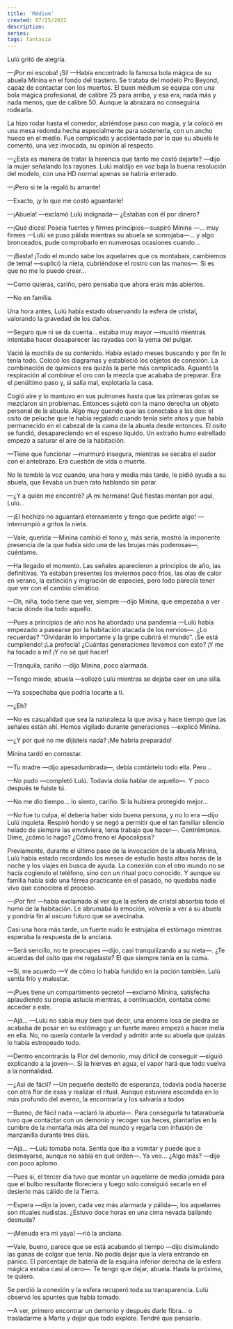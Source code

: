 ```yaml
---
title: 'Médium'
created: 07/25/2022
description:
series:
tags: fantasía
---
```


Lulú gritó de alegría.

—¡Por mi escoba! ¡Sí! —Había encontrado la famosa bola mágica de su abuela Minina en el fondo del trastero. Se trataba del modelo Pro Beyond, capaz de contactar con los muertos. El buen médium se equipa con una bola mágica profesional, de calibre 25 para arriba, y esa era, nada más y nada menos, que de calibre 50. Aunque la abrazara no conseguiría rodearla.

La hizo rodar hasta el comedor, abriéndose paso con magia, y la colocó en una mesa redonda hecha especialmente para sostenerla, con un ancho hueco en el medio. Fue complicado y accidentado por lo que su abuela le comentó, una vez invocada, su opinión al respecto.

—¿Esta es manera de tratar la herencia que tanto me costó dejarte? —dijo la mujer señalando los rayones. Lulú maldijo en voz baja la buena resolución del modelo, con una HD normal apenas se habría enterado.

—¡Pero si te la regaló tu amante!

—Exacto, ¡y lo que me costó aguantarle!

—¡Abuela! —exclamó Lulú indignada— ¿Estabas con él por dinero?

—¡Qué dices! Poseía fuertes y firmes principios—suspiró Minina —… muy firmes —Lulú se puso pálida mientras su abuela se sonrojaba—… y algo bronceados, pude comprobarlo en numerosas ocasiones cuando…

—¡Basta! ¡Todo el mundo sabe los aquelarres que os montabais, cambiemos de tema! —suplicó la nieta, cubriéndose el rostro con las manos—. Si es que no me lo puedo creer…

—Como quieras, cariño, pero pensaba que ahora erais más abiertos.

—No en familia.

Una hora antes, Lulú había estado observando la esfera de cristal, valorando la gravedad de los daños.

—Seguro que ni se da cuenta… estaba muy mayor —musitó mientras intentaba hacer desaparecer las rayadas con la yema del pulgar.

Vació la mochila de su contenido. Había estado meses buscando y por fin lo tenía todo. Colocó los diagramas y estableció los objetos de conexión. La combinación de químicos era quizás la parte más complicada. Aguantó la respiración al combinar el oro con la mezcla que acababa de preparar. Era el penúltimo paso y, si salía mal, explotaría la casa.

Cogió aire y lo mantuvo en sus pulmones hasta que las primeras gotas se mezclaron sin problemas. Entonces sujetó con la mano derecha un objeto personal de la abuela. Algo muy querido que las conectaba a las dos: el osito de peluche que le había regalado cuando tenía siete años y que había permanecido en el cabezal de la cama de la abuela desde entonces. El osito se fundió, desapareciendo en el espeso líquido. Un extraño humo estrellado empezó a saturar el aire de la habitación.

—Tiene que funcionar —murmuró insegura, mientras se secaba el sudor con el antebrazo. Era cuestión de vida o muerte.

No le tembló la voz cuando, una hora y media más tarde, le pidió ayuda a su abuela, que llevaba un buen rato hablando sin parar.

—¿Y a quién me encontré? ¡A mi hermana! Qué fiestas montan por aquí, Lulú…

—¡El hechizo no aguantará eternamente y tengo que pedirte algo! —interrumpió a gritos la nieta.

—Vale, querida —Minina cambió el tono y, más seria, mostró la imponente presencia de la que había sido una de las brujas más poderosas—, cuéntame.

—Ha llegado el momento. Las señales aparecieron a principios de año, las definitivas. Ya estaban presentes los inviernos poco fríos, las olas de calor en verano, la extinción y migración de especies, pero todo parecía tener que ver con el cambio climático.

—Oh, niña, todo tiene que ver, siempre —dijo Minina, que empezaba a ver hacia dónde iba todo aquello.

—Pues a principios de año nos ha abordado una pandemia —Lulú había empezado a pasearse por la habitación atacada de los nervios—. ¿Lo recuerdas? “Olvidarán lo importante y la gripe cubrirá el mundo”. ¡Se está cumpliendo! ¡La profecía! ¿Cuántas generaciones llevamos con esto? ¡Y me ha tocado a mí! ¡Y no sé qué hacer!

—Tranquila, cariño —dijo Minina, poco alarmada.

—Tengo miedo, abuela —sollozó Lulú mientras se dejaba caer en una silla.

—Ya sospechaba que podría tocarte a ti.

—¿Eh?

—No es casualidad que sea la naturaleza la que avisa y hace tiempo que las señales están ahí. Hemos vigilado durante generaciones —explicó Minina.

—¿Y por qué no me dijisteis nada? ¡Me habría preparado!

Minina tardó en contestar.

—Tu madre —dijo apesadumbrada—, debía contártelo todo ella. Pero…

—No pudo —completó Lulú. Todavía dolía hablar de aquello—. Y poco después te fuiste tú.

—No me dio tiempo… lo siento, cariño. Si la hubiera protegido mejor…

—No fue tu culpa, él debería haber sido buena persona, y no lo era —dijo Lulú inquieta. Respiró hondo y se negó a permitir que el tan familiar silencio helado de siempre las envolviera, tenía trabajo que hacer—. Centrémonos. Dime, ¿cómo lo hago? ¿Cómo freno el Apocalipsis?

Previamente, durante el último paso de la invocación de la abuela Minina, Lulú había estado recordando los meses de estudio hasta altas horas de la noche y los viajes en busca de ayuda. La conexión con el otro mundo no se hacía cogiendo el teléfono, sino con un ritual poco conocido. Y aunque su familia había sido una férrea practicante en el pasado, no quedaba nadie vivo que conociera el proceso.

—¡Por fin! —había exclamado al ver que la esfera de cristal absorbía todo el humo de la habitación. Le abrumaba la emoción, volvería a ver a su abuela y pondría fin al oscuro futuro que se avecinaba.

Casi una hora más tarde, un fuerte nudo le estrujaba el estómago mientras esperaba la respuesta de la anciana.

—Será sencillo, no te preocupes —dijo, casi tranquilizando a su nieta—. ¿Te acuerdas del osito que me regalaste? El que siempre tenía en la cama.

—Sí, me acuerdo —Y de cómo lo había fundido en la poción también. Lulú sentía frío y malestar.

—¡Pues tiene un compartimento secreto! —exclamó Minina, satisfecha aplaudiendo su propia astucia mientras, a continuación, contaba cómo acceder a este.

—Ajá… —Lulú no sabía muy bien qué decir, una enorme losa de piedra se acababa de posar en su estómago y un fuerte mareo empezó a hacer mella en ella. No, no quería contarle la verdad y admitir ante su abuela que quizás lo había estropeado todo.

—Dentro encontrarás la Flor del demonio, muy difícil de conseguir —siguió explicando a la joven—. Si la hierves en agua, el vapor hará que todo vuelva a la normalidad.

—¿Así de fácil? —Un pequeño destello de esperanza, todavía podía hacerse con otra flor de esas y realizar el ritual. Aunque estuviera escondida en lo más profundo del averno, la encontraría y los salvaría a todos

—Bueno, de fácil nada —aclaró la abuela—. Para conseguirla tu tatarabuela tuvo que contactar con un demonio y recoger sus heces, plantarlas en la cumbre de la montaña más alta del mundo y regarla con infusión de manzanilla durante tres días.

—Ajá… —Lulú tomaba nota. Sentía que iba a vomitar y puede que a desmayarse, aunque no sabía en qué orden—. Ya veo… ¿Algo más? —dijo con poco aplomo.

—Pues sí, el tercer día tuvo que montar un aquelarre de media jornada para que el bulbo resultante floreciera y luego solo consiguió secarla en el desierto más cálido de la Tierra.

—Espera —dijo la joven, cada vez más alarmada y pálida—, los aquelarres son rituales nudistas. ¿Estuvo doce horas en una cima nevada bailando desnuda?

—¡Menuda era mi yaya! —rió la anciana.

—Vale, bueno, parece que se está acabando el tiempo —dijo disimulando las ganas de colgar que tenía. No podía dejar que la viera entrando en pánico. El porcentaje de batería de la esquina inferior derecha de la esfera mágica estaba casi al cero—. Te tengo que dejar, abuela. Hasta la próxima, te quiero.

Se perdió la conexión y la esfera recuperó toda su transparencia. Lulú observó los apuntes que había tomado.

—A ver, primero encontrar un demonio y después darle fibra… o trasladarme a Marte y dejar que todo explote. Tendré que pensarlo.
